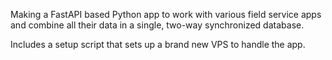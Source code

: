 Making a FastAPI based Python app to work with various field service apps and combine all their data in a single, two-way synchronized database.

Includes a setup script that sets up a brand new VPS to handle the app.

